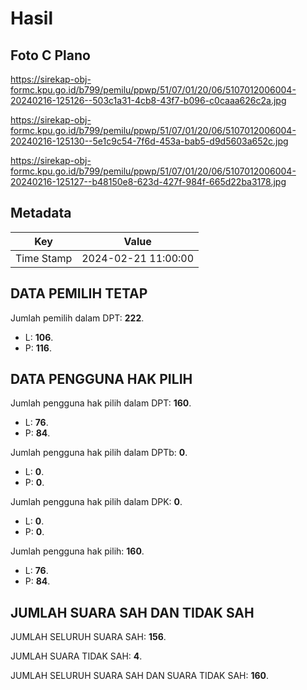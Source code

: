 # Hasil

## Foto C Plano

https://sirekap-obj-formc.kpu.go.id/b799/pemilu/ppwp/51/07/01/20/06/5107012006004-20240216-125126--503c1a31-4cb8-43f7-b096-c0caaa626c2a.jpg

https://sirekap-obj-formc.kpu.go.id/b799/pemilu/ppwp/51/07/01/20/06/5107012006004-20240216-125130--5e1c9c54-7f6d-453a-bab5-d9d5603a652c.jpg

https://sirekap-obj-formc.kpu.go.id/b799/pemilu/ppwp/51/07/01/20/06/5107012006004-20240216-125127--b48150e8-623d-427f-984f-665d22ba3178.jpg


## Metadata

| Key        | Value               |
| ---------- | ------------------- |
| Time Stamp | 2024-02-21 11:00:00 |


## DATA PEMILIH TETAP

Jumlah pemilih dalam DPT: **222**.
 * L: **106**.
 * P: **116**.

## DATA PENGGUNA HAK PILIH

Jumlah pengguna hak pilih dalam DPT: **160**.
 * L: **76**.
 * P: **84**.

Jumlah pengguna hak pilih dalam DPTb: **0**.
 * L: **0**.
 * P: **0**.

Jumlah pengguna hak pilih dalam DPK: **0**.
 * L: **0**.
 * P: **0**.

Jumlah pengguna hak pilih: **160**.
 * L: **76**.
 * P: **84**.

## JUMLAH SUARA SAH DAN TIDAK SAH

JUMLAH SELURUH SUARA SAH: **156**.

JUMLAH SUARA TIDAK SAH: **4**.

JUMLAH SELURUH SUARA SAH DAN SUARA TIDAK SAH: **160**.


